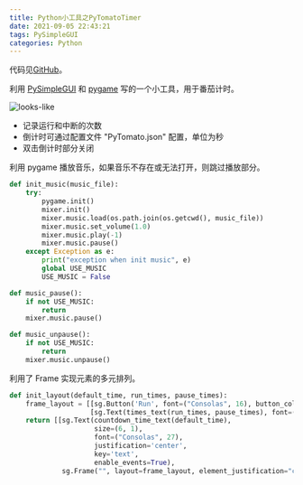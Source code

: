 ```yaml
---
title: Python小工具之PyTomatoTimer
date: 2021-09-05 22:43:21
tags: PySimpleGUI
categories: Python
---
```


代码见[GitHub](https://github.com/leiz2192/PyTomato)。

利用 [PySimpleGUI](https://pysimplegui.readthedocs.io/en/latest/) 和 [pygame](https://www.pygame.org/docs/)  写的一个小工具，用于番茄计时。

![looks-like](https://raw.githubusercontent.com/leiz2192/myblogimages/main/20210905T225045.549-20250502183555-jti51yi.png)

- 记录运行和中断的次数
- 倒计时可通过配置文件 "PyTomato.json" 配置，单位为秒
- 双击倒计时部分关闭
<!--more-->

利用 pygame 播放音乐，如果音乐不存在或无法打开，则跳过播放部分。

```python
def init_music(music_file):
    try:
        pygame.init()
        mixer.init()
        mixer.music.load(os.path.join(os.getcwd(), music_file))
        mixer.music.set_volume(1.0)
        mixer.music.play(-1)
        mixer.music.pause()
    except Exception as e:
        print("exception when init music", e)
        global USE_MUSIC
        USE_MUSIC = False

def music_pause():
    if not USE_MUSIC:
        return
    mixer.music.pause()

def music_unpause():
    if not USE_MUSIC:
        return
    mixer.music.unpause()
```


利用了 Frame 实现元素的多元排列。

```python
def init_layout(default_time, run_times, pause_times):
    frame_layout = [[sg.Button('Run', font=("Consolas", 16), button_color=('#FFFFFF', '#404040'), border_width=0, key='Play')],
                    [sg.Text(times_text(run_times, pause_times), font=("Consolas", 9), auto_size_text=True, key="Times")]]
    return [[sg.Text(countdown_time_text(default_time),
                     size=(6, 1),
                     font=("Consolas", 27),
                     justification='center',
                     key='text',
                     enable_events=True),
             sg.Frame("", layout=frame_layout, element_justification="center", border_width=0)]]
```
